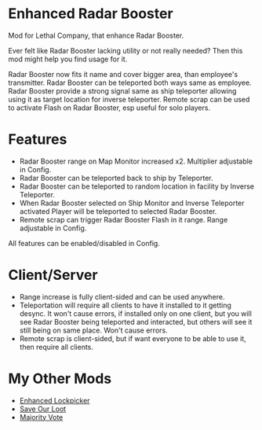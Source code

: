 # Enhanced Radar Booster
Mod for Lethal Company, that enhance Radar Booster.

Ever felt like Radar Booster lacking utility or not really needed? Then this mod might help you find usage for it.

Radar Booster now fits it name and cover bigger area, than employee's transmitter. Radar Booster can be teleported both ways same as employee. Radar Booster provide a strong signal same as ship teleporter allowing using it as target location for inverse teleporter. Remote scrap can be used to activate Flash on Radar Booster, esp useful for solo players.
# Features
* Radar Booster range on Map Monitor increased x2. Multiplier adjustable in Config.
* Radar Booster can be teleported back to ship by Teleporter.
* Radar Booster can be teleported to random location in facility by Inverse Teleporter.
* When Radar Booster selected on Ship Monitor and Inverse Teleporter activated Player will be teleported to selected Radar Booster.
* Remote scrap can trigger Radar Booster Flash in it range. Range adjustable in Config.

All features can be enabled/disabled in Config.
# Client/Server
* Range increase is fully client-sided and can be used anywhere.
* Teleportation will require all clients to have it installed to it getting desync. It won't cause errors, if installed only on one client, but you will see Radar Booster being teleported and interacted, but others will see it still being on same place. Won't cause errors.
* Remote scrap is client-sided, but if want everyone to be able to use it, then require all clients.
# My Other Mods
* [Enhanced Lockpicker](https://thunderstore.io/c/lethal-company/p/MrHydralisk/EnhancedLockpicker/)
* [Save Our Loot](https://thunderstore.io/c/lethal-company/p/MrHydralisk/SaveOurLoot/)
* [Majority Vote](https://thunderstore.io/c/lethal-company/p/MrHydralisk/MajorityVote/)
